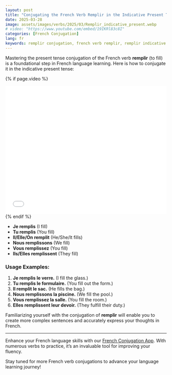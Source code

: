 ```yaml
---
layout: post
title: "Conjugating the French Verb Remplir in the Indicative Present Tense: A Comprehensive Guide"
date: 2025-03-28
image: assets/images/verbs/2025/03/Remplir_indicative_present.webp
# video: "https://www.youtube.com/embed/19IKRl83c8I"
categories: [French Conjugation]
lang: fr
keywords: remplir conjugation, french verb remplir, remplir indicative present, french conjugation, learn french
---
```


Mastering the present tense conjugation of the French verb **remplir** (to fill) is a foundational step in French language learning. Here is how to conjugate it in the indicative present tense:

<!-- Video Embed Section -->
{% if page.video %}
<div class="video-embed">
  <iframe width="100%" height="400" src="{{ page.video | escape }}" frameborder="0" allowfullscreen></iframe>
</div>
{% endif %}

- **Je remplis** (I fill)
- **Tu remplis** (You fill)
- **Il/Elle/On remplit** (He/She/It fills)
- **Nous remplissons** (We fill)
- **Vous remplissez** (You fill)
- **Ils/Elles remplissent** (They fill)

### Usage Examples:

1. **Je remplis le verre.** (I fill the glass.)
2. **Tu remplis le formulaire.** (You fill out the form.)
3. **Il remplit le sac.** (He fills the bag.)
4. **Nous remplissons la piscine.** (We fill the pool.)
5. **Vous remplissez la salle.** (You fill the room.)
6. **Elles remplissent leur devoir.** (They fulfill their duty.)

Familiarizing yourself with the conjugation of **remplir** will enable you to create more complex sentences and accurately express your thoughts in French.

---

Enhance your French language skills with our [French Conjugation App]({{site.appStore.url}}). With numerous verbs to practice, it’s an invaluable tool for improving your fluency. 

Stay tuned for more French verb conjugations to advance your language learning journey!
